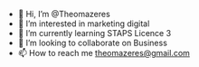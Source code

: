 - 👋 Hi, I’m @Theomazeres
- 👀 I’m interested in marketing digital
- 🌱 I’m currently learning STAPS Licence 3
- 💞️ I’m looking to collaborate on Business 
- 📫 How to reach me theomazeres@gmail.com

<!---
Theomazeres/Theomazeres is a ✨ special ✨ repository because its `README.md` (this file) appears on your GitHub profile.
You can click the Preview link to take a look at your changes.
--->
